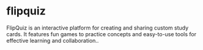 # flipquiz
FlipQuiz is an interactive platform for creating and sharing custom study cards. It features fun games to practice concepts and easy-to-use tools for effective learning and collaboration..
